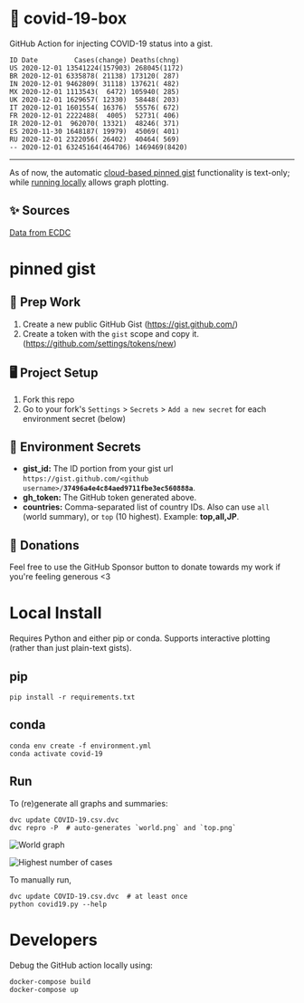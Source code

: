 # 🏥 covid-19-box

GitHub Action for injecting COVID-19 status into a gist.

```
ID Date         Cases(change) Deaths(chng)
US 2020-12-01 13541224(157903) 268045(1172)
BR 2020-12-01 6335878( 21138) 173120( 287)
IN 2020-12-01 9462809( 31118) 137621( 482)
MX 2020-12-01 1113543(  6472) 105940( 285)
UK 2020-12-01 1629657( 12330)  58448( 203)
IT 2020-12-01 1601554( 16376)  55576( 672)
FR 2020-12-01 2222488(  4005)  52731( 406)
IR 2020-12-01  962070( 13321)  48246( 371)
ES 2020-11-30 1648187( 19979)  45069( 401)
RU 2020-12-01 2322056( 26402)  40464( 569)
-- 2020-12-01 63245164(464706) 1469469(8420)
```

---

As of now, the automatic [cloud-based pinned gist](#pinned-gist) functionality is text-only;
while [running locally](#local-install) allows graph plotting.

## ✨ Sources

[Data from ECDC](https://www.ecdc.europa.eu/en/publications-data/download-todays-data-geographic-distribution-covid-19-cases-worldwide)

# pinned gist

## 🎒 Prep Work
1. Create a new public GitHub Gist (https://gist.github.com/)
1. Create a token with the `gist` scope and copy it. (https://github.com/settings/tokens/new)

## 🖥 Project Setup
1. Fork this repo
1. Go to your fork's `Settings` > `Secrets` > `Add a new secret` for each environment secret (below)

## 🤫 Environment Secrets
- **gist_id:** The ID portion from your gist url `https://gist.github.com/<github username>/`**`37496a4e4c84aed9711fbe3ec560888a`**.
- **gh_token:** The GitHub token generated above.
- **countries:** Comma-separated list of country IDs. Also can use `all` (world summary), or `top` (10 highest). Example: **top,all,JP**.

## 💸 Donations

Feel free to use the GitHub Sponsor button to donate towards my work if you're feeling generous <3

# Local Install

Requires Python and either pip or conda. Supports interactive plotting (rather than just plain-text gists).

## pip

```
pip install -r requirements.txt
```

## conda

```
conda env create -f environment.yml
conda activate covid-19
```

## Run

To (re)generate all graphs and summaries:

```
dvc update COVID-19.csv.dvc
dvc repro -P  # auto-generates `world.png` and `top.png`
```

![World graph](world.png)

![Highest number of cases](top.png)

To manually run,

```
dvc update COVID-19.csv.dvc  # at least once
python covid19.py --help
```

# Developers

Debug the GitHub action locally using:

```
docker-compose build
docker-compose up
```
